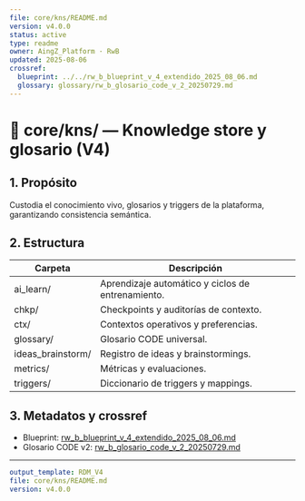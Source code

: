 ```yaml
---
file: core/kns/README.md
version: v4.0.0
status: active
type: readme
owner: AingZ_Platform · RwB
updated: 2025-08-06
crossref:
  blueprint: ../../rw_b_blueprint_v_4_extendido_2025_08_06.md
  glossary: glossary/rw_b_glosario_code_v_2_20250729.md
---
```


# 🧠 core/kns/ — Knowledge store y glosario (V4)

## 1. Propósito
Custodia el conocimiento vivo, glosarios y triggers de la plataforma, garantizando consistencia semántica.

## 2. Estructura
| Carpeta | Descripción |
| --- | --- |
| ai_learn/ | Aprendizaje automático y ciclos de entrenamiento. |
| chkp/ | Checkpoints y auditorías de contexto. |
| ctx/ | Contextos operativos y preferencias. |
| glossary/ | Glosario CODE universal. |
| ideas_brainstorm/ | Registro de ideas y brainstormings. |
| metrics/ | Métricas y evaluaciones. |
| triggers/ | Diccionario de triggers y mappings. |

## 3. Metadatos y crossref
- Blueprint: [rw_b_blueprint_v_4_extendido_2025_08_06.md](../../rw_b_blueprint_v_4_extendido_2025_08_06.md)
- Glosario CODE v2: [rw_b_glosario_code_v_2_20250729.md](v3.2/platform_v_4_0/main/core/kns/glossary/rw_b_glosario_code_v_2_20250729.md)

---

```yaml
output_template: RDM_V4
file: core/kns/README.md
version: v4.0.0
```
